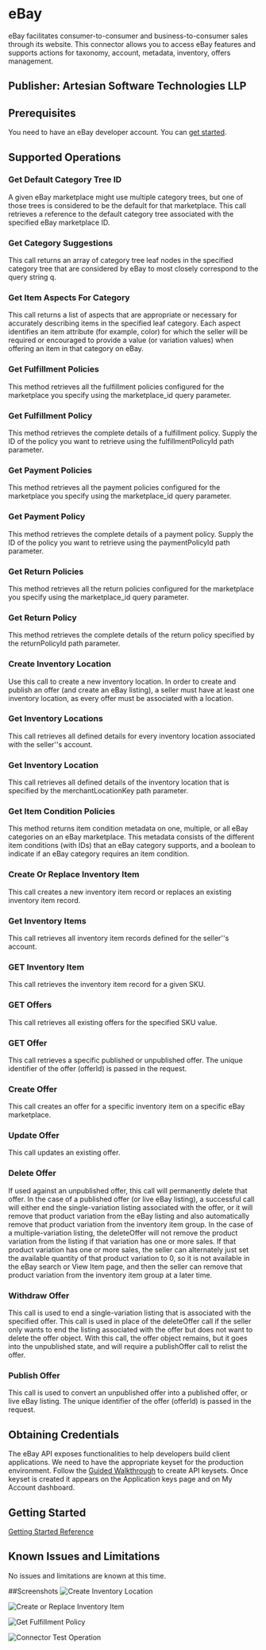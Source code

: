 # eBay
eBay facilitates consumer-to-consumer and business-to-consumer sales through its website. This connector allows you to access eBay features and supports actions for
taxonomy, account, metadata, inventory, offers management.  

## Publisher: Artesian Software Technologies LLP

## Prerequisites
You need to have an eBay developer account. You can [get started](https://developer.ebay.com/api-docs/static/gs_ebay-rest-getting-started-landing.html).

## Supported Operations
### Get Default Category Tree ID
A given eBay marketplace might use multiple category trees, but one of those trees is considered to be the default for that marketplace. This call retrieves a reference to the default category tree associated with the specified eBay marketplace ID.

### Get Category Suggestions
This call returns an array of category tree leaf nodes in the specified category tree that are considered by eBay to most closely correspond to the query string q.

### Get Item Aspects For Category
This call returns a list of aspects that are appropriate or necessary for accurately describing items in the specified leaf category. Each aspect identifies an item attribute (for example, color) for which the seller will be required or encouraged to provide a value (or variation values) when offering an item in that category on eBay.

### Get Fulfillment Policies
This method retrieves all the fulfillment policies configured for the marketplace you specify using the marketplace_id query parameter.

### Get Fulfillment Policy
This method retrieves the complete details of a fulfillment policy. Supply the ID of the policy you want to retrieve using the fulfillmentPolicyId path parameter.

### Get Payment Policies
This method retrieves all the payment policies configured for the marketplace you specify using the marketplace_id query parameter.

### Get Payment Policy
This method retrieves the complete details of a payment policy. Supply the ID of the policy you want to retrieve using the paymentPolicyId path parameter.

### Get Return Policies
This method retrieves all the return policies configured for the marketplace you specify using the marketplace_id query parameter.

### Get Return Policy
This method retrieves the complete details of the return policy specified by the returnPolicyId path parameter.

### Create Inventory Location
Use this call to create a new inventory location. In order to create and publish an offer (and create an eBay listing), a seller must have at least one inventory location, as every offer must be associated with a location.

### Get Inventory Locations
This call retrieves all defined details for every inventory location associated with the seller''s account.

### Get Inventory Location
This call retrieves all defined details of the inventory location that is specified by the merchantLocationKey path parameter.

### Get Item Condition Policies
This method returns item condition metadata on one, multiple, or all eBay categories on an eBay marketplace. This metadata consists of the different item conditions (with IDs) that an eBay category supports, and a boolean to indicate if an eBay category requires an item condition.

### Create Or Replace Inventory Item
This call creates a new inventory item record or replaces an existing inventory item record.

### Get Inventory Items
This call retrieves all inventory item records defined for the seller''s account.

### GET Inventory Item
This call retrieves the inventory item record for a given SKU.

### GET Offers
This call retrieves all existing offers for the specified SKU value.

### GET Offer
This call retrieves a specific published or unpublished offer. The unique identifier of the offer (offerId) is passed in the request.

### Create Offer
This call creates an offer for a specific inventory item on a specific eBay marketplace.

### Update Offer
This call updates an existing offer.

### Delete Offer
If used against an unpublished offer, this call will permanently delete that offer. In the case of a published offer (or live eBay listing), a successful call will either end the single-variation listing associated with the offer, or it will remove that product variation from the eBay listing and also automatically remove that product variation from the inventory item group. In the case of a multiple-variation listing, the deleteOffer will not remove the product variation from the listing if that variation has one or more sales. If that product variation has one or more sales, the seller can alternately just set the available quantity of that product variation to 0, so it is not available in the eBay search or View Item page, and then the seller can remove that product variation from the inventory item group at a later time.

### Withdraw Offer
This call is used to end a single-variation listing that is associated with the specified offer. This call is used in place of the deleteOffer call if the seller only wants to end the listing associated with the offer but does not want to delete the offer object. With this call, the offer object remains, but it goes into the unpublished state, and will require a publishOffer call to relist the offer.

### Publish Offer
This call is used to convert an unpublished offer into a published offer, or live eBay listing. The unique identifier of the offer (offerId) is passed in the request.

## Obtaining Credentials
The eBay API exposes functionalities to help developers build client applications. We need to have the appropriate keyset for the production environment.
Follow the [Guided Walkthrough](https://developer.ebay.com/api-docs/static/gs_create-the-ebay-api-keysets.html) to create API keysets. Once keyset is created it appears on the 
Application keys page and on My Account dashboard.

## Getting Started
[Getting Started Reference](https://developer.ebay.com/api-docs/static/gs_ebay-rest-getting-started-landing.html)

## Known Issues and Limitations
No issues and limitations are known at this time.

##Screenshots
![Create Inventory Location](https://astllp-my.sharepoint.com/personal/ajinder_singh_artesian_io/Documents/eBay%20Connector%20Photos/CreateInventoryLocation.png  "Create Inventory Location")

![Create or Replace Inventory Item](https://astllp-my.sharepoint.com/personal/ajinder_singh_artesian_io/Documents/eBay%20Connector%20Photos/CreateOrReplaceInventoryItem.png "Create or Replace Inventory Item")

![Get Fulfillment Policy](https://astllp-my.sharepoint.com/personal/ajinder_singh_artesian_io/Documents/eBay%20Connector%20Photos/GetFulfillmentPolicy.png "Get Fulfillment Policy")

![Connector Test Operation](https://astllp-my.sharepoint.com/personal/ajinder_singh_artesian_io/Documents/eBay%20Connector%20Photos/ConnectorTestOperation.png "Connector Test Operation")